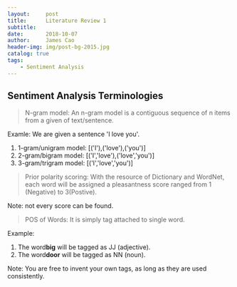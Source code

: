 ```yaml
---
layout:     post   				   
title:      Literature Review 1
subtitle:   
date:       2018-10-07
author:     James Cao
header-img: img/post-bg-2015.jpg 	
catalog: true 					
tags:								
    - Sentiment Analysis
---
```


## Sentiment Analysis Terminologies
> N-gram model:
An n-gram model is a contiguous sequence of n items from a given of text/sentence.


Examle: We are given a sentence 'I love you'.
1. 1-gram/unigram model: [('I'),('love'),('you')]
2. 2-gram/bigram model: [('I','love'),('love','you')]
3. 3-gram/trigram model: [('I','love','you')]

> Prior polarity scoring:
With the resource of Dictionary and WordNet, each word will be assigned a pleasantness score ranged from 1 (Negative) to 3(Postive).

Note: not every score can be found.

> POS of Words:
It is simply tag attached to single word.

Example:
1. The word<strong>big</strong> will be tagged as JJ (adjective).
2. The word<strong>door</strong> will be tagged as NN (noun).

Note:
You are free to invent your own tags, as long as they are used consistently.
